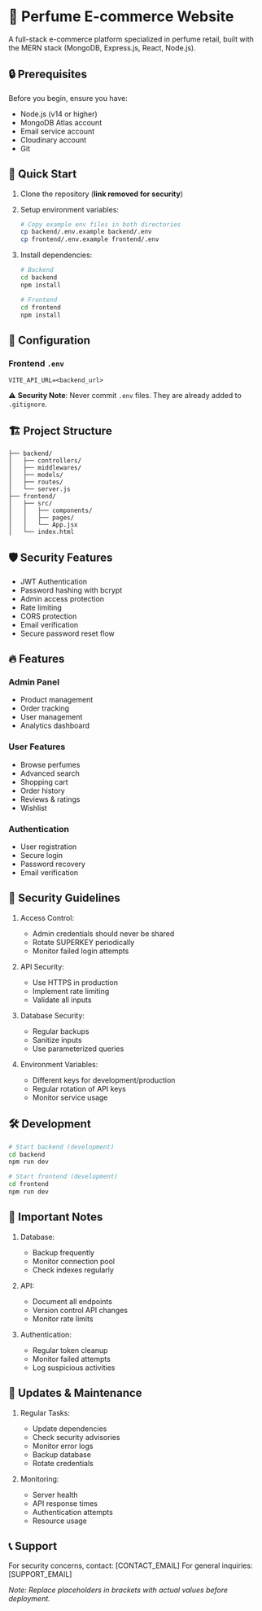 # 🌸 Perfume E-commerce Website

A full-stack e-commerce platform specialized in perfume retail, built with the MERN stack (MongoDB, Express.js, React, Node.js).

## 🔒 Prerequisites

Before you begin, ensure you have:
- Node.js (v14 or higher)
- MongoDB Atlas account
- Email service account
- Cloudinary account
- Git

## 🚀 Quick Start

1. Clone the repository (**link removed for security**)

2. Setup environment variables:
   ```bash
   # Copy example env files in both directories
   cp backend/.env.example backend/.env
   cp frontend/.env.example frontend/.env
   ```

3. Install dependencies:
   ```bash
   # Backend
   cd backend
   npm install

   # Frontend
   cd frontend
   npm install
   ```

## 🔐 Configuration

### Frontend `.env`
```env
VITE_API_URL=<backend_url>
```

⚠️ **Security Note**: Never commit `.env` files. They are already added to `.gitignore`.

## 🏗️ Project Structure

```
├── backend/
│   ├── controllers/
│   ├── middlewares/
│   ├── models/
│   ├── routes/
│   └── server.js
├── frontend/
│   ├── src/
│   │   ├── components/
│   │   ├── pages/
│   │   └── App.jsx
│   └── index.html
```

## 🛡️ Security Features

- JWT Authentication
- Password hashing with bcrypt
- Admin access protection
- Rate limiting
- CORS protection
- Email verification
- Secure password reset flow

## 🔥 Features

### Admin Panel
- Product management
- Order tracking
- User management
- Analytics dashboard

### User Features
- Browse perfumes
- Advanced search
- Shopping cart
- Order history
- Reviews & ratings
- Wishlist

### Authentication
- User registration
- Secure login
- Password recovery
- Email verification

## 🚫 Security Guidelines

1. Access Control:
   - Admin credentials should never be shared
   - Rotate SUPERKEY periodically
   - Monitor failed login attempts

2. API Security:
   - Use HTTPS in production
   - Implement rate limiting
   - Validate all inputs

3. Database Security:
   - Regular backups
   - Sanitize inputs
   - Use parameterized queries

4. Environment Variables:
   - Different keys for development/production
   - Regular rotation of API keys
   - Monitor service usage

## 🛠️ Development

```bash
# Start backend (development)
cd backend
npm run dev

# Start frontend (development)
cd frontend
npm run dev
```

## 📝 Important Notes

1. Database:
   - Backup frequently
   - Monitor connection pool
   - Check indexes regularly

2. API:
   - Document all endpoints
   - Version control API changes
   - Monitor rate limits

3. Authentication:
   - Regular token cleanup
   - Monitor failed attempts
   - Log suspicious activities

## 🔄 Updates & Maintenance

1. Regular Tasks:
   - Update dependencies
   - Check security advisories
   - Monitor error logs
   - Backup database
   - Rotate credentials

2. Monitoring:
   - Server health
   - API response times
   - Authentication attempts
   - Resource usage

## 📞 Support

For security concerns, contact: [CONTACT_EMAIL]
For general inquiries: [SUPPORT_EMAIL]

*Note: Replace placeholders in brackets with actual values before deployment.*
